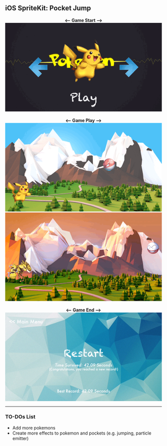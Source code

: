 ## iOS SpriteKit: Pocket Jump
<p align="center">
<b> <-- Game Start --> </b> <br>
<img src="./images/GameStart.gif"> <br> <br>
<b> <-- Game Play --> </b> <br>
<img src="./images/GamePlay.gif"> <br>
<img src="./images/GamePlay2.gif"> <br> <br>
<b> <-- Game End --> </b> <br>
<img src="./images/GameEnd.gif"> 
</p>

---
### TO-DOs List

- Add more pokemons
- Create more effects to pokemon and pockets (e.g. jumping, particle emitter)

